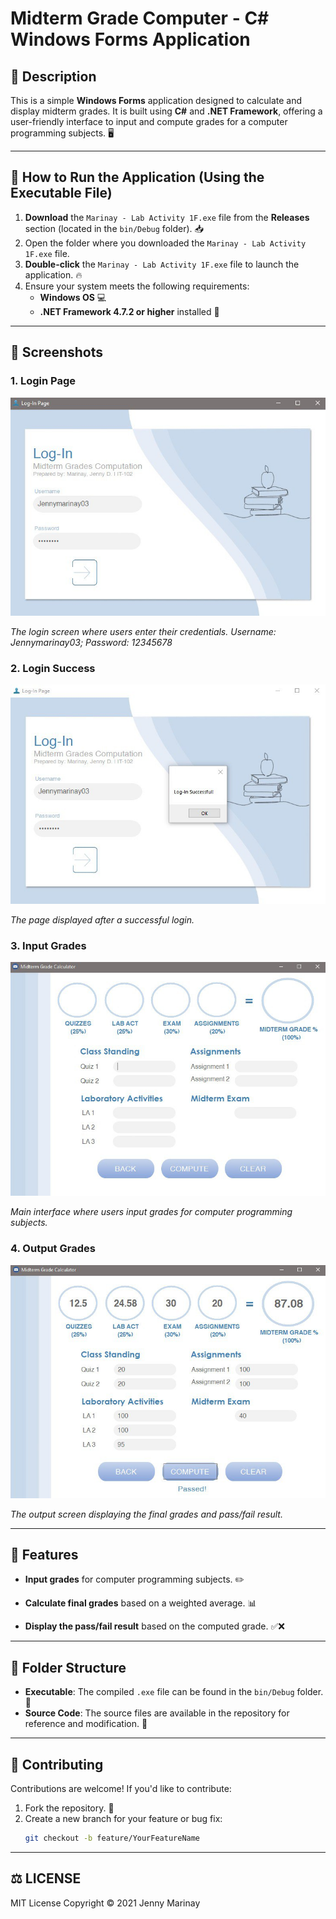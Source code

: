 # Midterm Grade Computer - C# Windows Forms Application

## 📜 Description
This is a simple **Windows Forms** application designed to calculate and display midterm grades. It is built using **C#** and **.NET Framework**, offering a user-friendly interface to input and compute grades for a computer programming subjects. 🖥️

---

## 🚀 How to Run the Application (Using the Executable File)

1. **Download** the `Marinay - Lab Activity 1F.exe` file from the **Releases** section (located in the `bin/Debug` folder). 📥
2. Open the folder where you downloaded the `Marinay - Lab Activity 1F.exe` file.
3. **Double-click** the `Marinay - Lab Activity 1F.exe` file to launch the application. 🔥
4. Ensure your system meets the following requirements:
   - **Windows OS** 💻
   - **.NET Framework 4.7.2 or higher** installed 🔧

---

## 📸 Screenshots

### 1. Login Page
![Login Page](Midterm-Grade-Computer/images/login.jpg)

*The login screen where users enter their credentials.*
*Username: Jennymarinay03; Password: 12345678*


### 2. Login Success
![Login Success](Midterm-Grade-Computer/images/login-success.jpg)

*The page displayed after a successful login.*

### 3. Input Grades
![Input Grades](Midterm-Grade-Computer/images/input.jpg)

*Main interface where users input grades for computer programming subjects.*

### 4. Output Grades
![Output Grades](Midterm-Grade-Computer/images/output.jpg)

*The output screen displaying the final grades and pass/fail result.*
  
---

## 🔧 Features

- **Input grades** for computer programming subjects. ✏️
  
- **Calculate final grades** based on a weighted average. 📊

- **Display the pass/fail result** based on the computed grade. ✅❌

---

## 📁 Folder Structure
- **Executable**: The compiled `.exe` file can be found in the `bin/Debug` folder. 📂
- **Source Code**: The source files are available in the repository for reference and modification. 📂

---

## 🤝 Contributing
Contributions are welcome! If you'd like to contribute:
1. Fork the repository. 🍴
2. Create a new branch for your feature or bug fix:
   ```bash
   git checkout -b feature/YourFeatureName

---

## ⚖️ LICENSE
MIT License
Copyright © 2021 Jenny Marinay  
